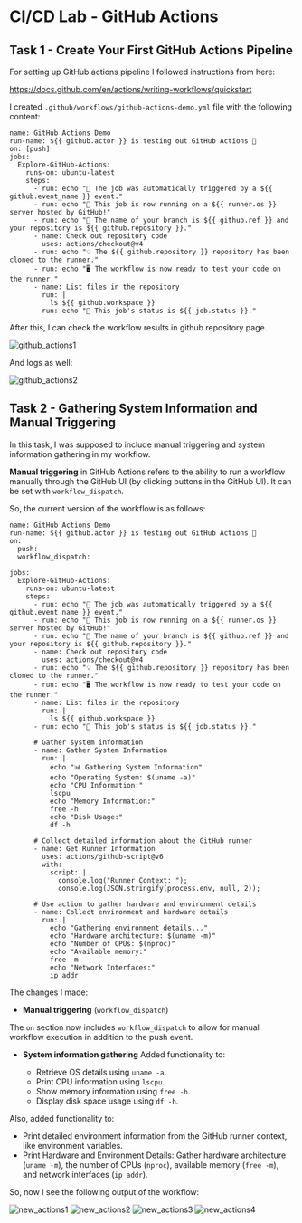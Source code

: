 # CI/CD Lab - GitHub Actions

## Task 1 - Create Your First GitHub Actions Pipeline

For setting up GitHub actions pipeline I followed instructions from here:

https://docs.github.com/en/actions/writing-workflows/quickstart

I created `.github/workflows/github-actions-demo.yml` file with the following content:

```
name: GitHub Actions Demo
run-name: ${{ github.actor }} is testing out GitHub Actions 🚀
on: [push]
jobs:
  Explore-GitHub-Actions:
    runs-on: ubuntu-latest
    steps:
      - run: echo "🎉 The job was automatically triggered by a ${{ github.event_name }} event."
      - run: echo "🐧 This job is now running on a ${{ runner.os }} server hosted by GitHub!"
      - run: echo "🔎 The name of your branch is ${{ github.ref }} and your repository is ${{ github.repository }}."
      - name: Check out repository code
        uses: actions/checkout@v4
      - run: echo "💡 The ${{ github.repository }} repository has been cloned to the runner."
      - run: echo "🖥️ The workflow is now ready to test your code on the runner."
      - name: List files in the repository
        run: |
          ls ${{ github.workspace }}
      - run: echo "🍏 This job's status is ${{ job.status }}."

```

After this, I can check the workflow results in github repository page.

![github_actions1](images/github_actions1.png)

And logs as well:

![github_actions2](images/github_actions2.png)

## Task 2 - Gathering System Information and Manual Triggering

In this task, I was supposed to include manual triggering and system information gathering in my workflow.

**Manual triggering** in GitHub Actions refers to the ability to run a workflow manually through the GitHub UI (by clicking buttons in the GitHub UI). It can be set with `workflow_dispatch`.

So, the current version of the workflow is as follows:

```
name: GitHub Actions Demo
run-name: ${{ github.actor }} is testing out GitHub Actions 🚀
on: 
  push:
  workflow_dispatch:

jobs:
  Explore-GitHub-Actions:
    runs-on: ubuntu-latest
    steps:
      - run: echo "🎉 The job was automatically triggered by a ${{ github.event_name }} event."
      - run: echo "🐧 This job is now running on a ${{ runner.os }} server hosted by GitHub!"
      - run: echo "🔎 The name of your branch is ${{ github.ref }} and your repository is ${{ github.repository }}."
      - name: Check out repository code
        uses: actions/checkout@v4
      - run: echo "💡 The ${{ github.repository }} repository has been cloned to the runner."
      - run: echo "🖥️ The workflow is now ready to test your code on the runner."
      - name: List files in the repository
        run: |
          ls ${{ github.workspace }}
      - run: echo "🍏 This job's status is ${{ job.status }}."

      # Gather system information
      - name: Gather System Information
        run: |
          echo "📊 Gathering System Information"
          echo "Operating System: $(uname -a)"
          echo "CPU Information:"
          lscpu
          echo "Memory Information:"
          free -h
          echo "Disk Usage:"
          df -h
      
      # Collect detailed information about the GitHub runner
      - name: Get Runner Information
        uses: actions/github-script@v6
        with:
          script: |
            console.log("Runner Context: ");
            console.log(JSON.stringify(process.env, null, 2));
      
      # Use action to gather hardware and environment details
      - name: Collect environment and hardware details
        run: |
          echo "Gathering environment details..."
          echo "Hardware architecture: $(uname -m)"
          echo "Number of CPUs: $(nproc)"
          echo "Available memory:"
          free -m
          echo "Network Interfaces:"
          ip addr
```

The changes I made:

- **Manual triggering** (`workflow_dispatch`)
  
The `on` section now includes `workflow_dispatch` to allow for manual workflow execution in addition to the push event.

- **System information gathering** 
Added functionality to:

  - Retrieve OS details using `uname -a`.
  - Print CPU information using `lscpu`.
  - Show memory information using `free -h`.
  - Display disk space usage using `df -h`.


Also, added functionality to:

  - Print detailed environment information from the GitHub runner context, like environment variables.
  - Print Hardware and Environment Details:
  Gather hardware architecture (`uname -m`), the number of CPUs (`nproc`), available memory (`free -m`), and network interfaces (`ip addr`).


So, now I see the following output of the workflow:

![new_actions1](images/new_actions.png)
![new_actions2](images/new_actions2.png)
![new_actions3](images/new_actions3.png)
![new_actions4](images/new_actions4.png)
